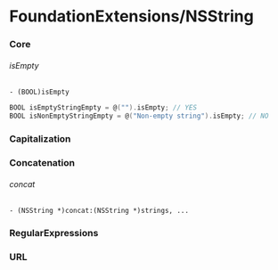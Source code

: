 # FoundationExtensions/NSString

### <a name="Core"></a> Core

###### isEmpty

`- (BOOL)isEmpty`

```objective-c
BOOL isEmptyStringEmpty = @("").isEmpty; // YES
BOOL isNonEmptyStringEmpty = @("Non-empty string").isEmpty; // NO
```

### <a name="Capitalization"></a> Capitalization


### <a name="Concatenation"></a> Concatenation

###### concat

`- (NSString *)concat:(NSString *)strings, ...`

### <a name="RegularExpressions"></a> RegularExpressions
### <a name="URL"></a> URL

